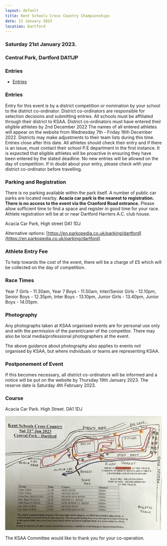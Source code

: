 ```yaml
---
layout: default
title: Kent Schools Cross Country Championships
date: 21 January 2023
location: Dartford
---
```


### Saturday 21st January 2023.

### Central Park, Dartford DA11JP

<div class="panel panel-info">
    <div class="panel-heading">
        <h3 class="panel-title">Entries</h3>
    </div>
    <div class="panel-body">
        <ul>
            <li><a href="/files/events/22-23/2023-01-21-kent-schools-cross-country-champs/KSAACrossCountryEntries06122022forWebUpload.xlsx">Entries</a></li>
        </ul>
    </div>
</div>

### Entries

Entry for this event is by a district competition or nomination by your school to the district
co-ordinator.
District co-ordinators are responsible for selection decisions and submitting entries.
All schools must be affiliated through their district to KSAA.
District co-ordinators must have entered their eligible athletes by 2nd December 2022
The names of all entered athletes will appear on the website from Wednesday 7th - Friday 16th December 2022.
Districts may make adjustments to their team lists during this time. Entries close after this
date.
All athletes should check their entry and if there is an issue, must contact their school P.E
department in the first instance.
It is expected that eligible athletes will be proactive in ensuring they have been entered by the stated deadline.
No new entries will be allowed on the day of competition. If in doubt about your entry, please check with your district co-ordinator before travelling.

### Parking and Registration

There is no parking available within the park itself. A number of public car parks are located nearby. **Acacia car park is the nearest to registration. There is no access to the event via the Cranford Road entrance.** Please allow sufficient time to find a space and register in good time for your race. Athlete registration will be at or near Dartford Harriers A.C. club house.

Acacia Car Park, High street DA1 1DJ

Alternative options: [https://en.parkopedia.co.uk/parking/dartford](https://en.parkopedia.co.uk/parking/dartford)

### Athlete Entry Fee

To help towards the cost of the event, there will be a charge of £5 which will be collected on the day of competition.

### Race Times

Year 7 Girls - 11.30am, Year 7 Boys - 11.50am, Inter/Senior Girls - 12.10pm,
Senior Boys - 12.35pm, Inter Boys - 13.10pm, Junior Girls - 13.40pm, Junior Boys - 14.05pm.

### Photography

Any photographs taken at KSAA organised events are for personal use only and with the permission of the parent/carer of the competitor. There may also be local media/professional photographers at the event.

The above guidance about photography also applies to events not organised by KSAA, but where individuals or teams are representing KSAA.

### Postponement of Event

If this becomes necessary, all district co-ordinators will be informed and a notice will be put on the website by Thursday 19th January 2023. The reserve date is Saturday 4th February 2023.

### Course

Acacia Car Park. High Street. DA1 1DJ

<a href="/images/events/22-23/2023-01-21-kent-schools-cross-country-champs/course-map.jpg" target="_blank">
    <img src="/images/events/22-23/2023-01-21-kent-schools-cross-country-champs/course-map.jpg" style="max-width:100%;"/>
</a>

The KSAA Committee would like to thank you for your co-operation.
